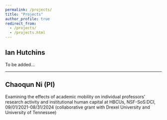 ```yaml
---
permalink: /projects/
title: "Projects"
author_profile: true
redirect_from: 
  - /projects/
  - /projects.html
---
```


## Ian Hutchins

To be added...

----



## Chaoqun Ni (PI)

Examining the effects of academic mobility on individual professors’ research activity and institutional human capital at HBCUs, NSF-SoS:DCI, 09/01/2021-08/31/2024 (collaborative grant with Drexel University and University of Tennessee)

